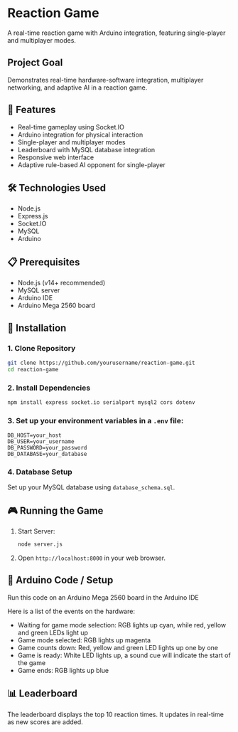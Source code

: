 # Reaction Game

A real-time reaction game with Arduino integration, featuring single-player and multiplayer modes.

## Project Goal
Demonstrates real-time hardware-software integration, multiplayer networking, and adaptive AI in a reaction game.

## 🚀 Features
- Real-time gameplay using Socket.IO
- Arduino integration for physical interaction
- Single-player and multiplayer modes
- Leaderboard with MySQL database integration
- Responsive web interface
- Adaptive rule-based AI opponent for single-player

## 🛠️ Technologies Used
- Node.js
- Express.js
- Socket.IO
- MySQL
- Arduino

## 📋 Prerequisites
- Node.js (v14+ recommended)
- MySQL server
- Arduino IDE
- Arduino Mega 2560 board

## 🔧 Installation

### 1. Clone Repository
```bash
git clone https://github.com/yourusername/reaction-game.git
cd reaction-game
```

### 2. Install Dependencies
```bash
npm install express socket.io serialport mysql2 cors dotenv
```

### 3. Set up your environment variables in a `.env` file:
```env
DB_HOST=your_host
DB_USER=your_username
DB_PASSWORD=your_password
DB_DATABASE=your_database
```

### 4. Database Setup
Set up your MySQL database using `database_schema.sql`.

## 🎮 Running the Game
1. Start Server:
   
   ```bash
   node server.js
   ```
3. Open `http://localhost:8000` in your web browser.

## 🔌 Arduino Code / Setup
Run this code on an Arduino Mega 2560 board in the Arduino IDE

Here is a list of the events on the hardware:
- Waiting for game mode selection: RGB lights up cyan, while red, yellow and green LEDs light up
- Game mode selected: RGB lights up magenta
- Game counts down: Red, yellow and green LED lights up one by one
- Game is ready: White LED lights up, a sound cue will indicate the start of the game
- Game ends: RGB lights up blue

## 📊 Leaderboard

The leaderboard displays the top 10 reaction times. It updates in real-time as new scores are added.
